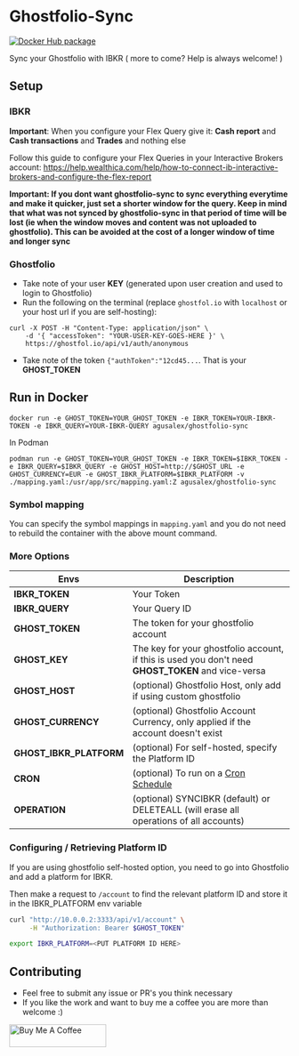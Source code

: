 # Ghostfolio-Sync

[![Docker Hub package][dockerhub-badge]][dockerhub-link]

[dockerhub-badge]: https://img.shields.io/badge/images%20on-Docker%20Hub-blue.svg
[dockerhub-link]: https://hub.docker.com/repository/docker/agusalex/ghostfolio-sync "Docker Hub Image"

Sync your Ghostfolio with IBKR 
( more to come? Help is always welcome! )

## Setup

### IBKR
**Important**:  When you configure your Flex Query give it: **Cash report** and **Cash transactions** and **Trades** and nothing else

Follow this guide to configure your Flex Queries in your Interactive Brokers account:
https://help.wealthica.com/help/how-to-connect-ib-interactive-brokers-and-configure-the-flex-report



**Important: If you dont want ghostfolio-sync to sync everything everytime and make it quicker, just set a shorter window for the query. Keep in mind that what was not synced by ghostfolio-sync in that period of time will be lost (ie when the window moves and content was not uploaded to ghostfolio). This can be avoided at the cost of a longer window of time and longer sync**

### Ghostfolio
* Take note of your user **KEY** (generated upon user creation and used to login to Ghostfolio)
* Run the following on the terminal (replace `ghostfol.io` with `localhost` or your host url if you are self-hosting):

```
curl -X POST -H "Content-Type: application/json" \
	-d '{ "accessToken": "YOUR-USER-KEY-GOES-HERE }' \    
	https://ghostfol.io/api/v1/auth/anonymous
```

* Take note of the token `{"authToken":"12cd45...`. That is your **GHOST_TOKEN**

## Run in Docker

```docker run -e GHOST_TOKEN=YOUR_GHOST_TOKEN -e IBKR_TOKEN=YOUR-IBKR-TOKEN -e IBKR_QUERY=YOUR-IBKR-QUERY agusalex/ghostfolio-sync```

In Podman

```podman run -e GHOST_TOKEN=YOUR_GHOST_TOKEN -e IBKR_TOKEN=$IBKR_TOKEN -e IBKR_QUERY=$IBKR_QUERY -e GHOST_HOST=http://$GHOST_URL -e GHOST_CURRENCY=EUR -e GHOST_IBKR_PLATFORM=$IBKR_PLATFORM -v ./mapping.yaml:/usr/app/src/mapping.yaml:Z agusalex/ghostfolio-sync```

### Symbol mapping

You can specify the symbol mappings in `mapping.yaml` and you do not need to rebuild the container with the above mount command.

### More Options
| Envs |Description  |
|--|--|
|**IBKR_TOKEN**  | Your Token  |
|**IBKR_QUERY**  | Your Query ID |
|**GHOST_TOKEN**  | The token for your ghostfolio account |
|**GHOST_KEY**  | The key for your ghostfolio account, if this is used you don't need **GHOST_TOKEN** and vice-versa |
|**GHOST_HOST**  | (optional) Ghostfolio Host, only add if using custom ghostfolio |
|**GHOST_CURRENCY**  | (optional) Ghostfolio Account Currency, only applied if the account doesn't exist |
|**GHOST_IBKR_PLATFORM** | (optional) For self-hosted, specify the Platform ID |
|**CRON**  | (optional) To run on a [Cron Schedule](https://crontab.guru/) |
|**OPERATION** | (optional) SYNCIBKR (default) or DELETEALL (will erase all operations of all accounts) |

### Configuring / Retrieving Platform ID

If you are using ghostfolio self-hosted option, you need to go into Ghostfolio and add a platform for IBKR.

Then make a request to `/account` to find the relevant platform ID and store it in the IBKR_PLATFORM env variable

```bash
curl "http://10.0.0.2:3333/api/v1/account" \
     -H "Authorization: Bearer $GHOST_TOKEN"

export IBKR_PLATFORM=<PUT PLATFORM ID HERE>
```

## Contributing

* Feel free to submit any issue or PR's you think necessary
* If you like the work and want to buy me a coffee you are more than welcome :)

<a href="https://www.buymeacoffee.com/YiQkYsghUQ" target="_blank"><img src="https://cdn.buymeacoffee.com/buttons/default-orange.png" alt="Buy Me A Coffee" height="41" width="174"></a>
